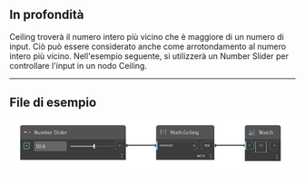## In profondità
Ceiling troverà il numero intero più vicino che è maggiore di un numero di input. Ciò può essere considerato anche come arrotondamento al numero intero più vicino. Nell'esempio seguente, si utilizzerà un Number Slider per controllare l'input in un nodo Ceiling.
___
## File di esempio

![Ceiling](./DSCore.Math.Ceiling_img.jpg)

